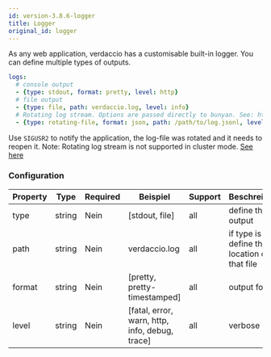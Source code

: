 ```yaml
---
id: version-3.8.6-logger
title: Logger
original_id: logger
---
```


As any web application, verdaccio has a customisable built-in logger. You can define multiple types of outputs.

```yaml
logs:
  # console output
  - {type: stdout, format: pretty, level: http}
  # file output
  - {type: file, path: verdaccio.log, level: info}
  # Rotating log stream. Options are passed directly to bunyan. See: https://github.com/trentm/node-bunyan#stream-type-rotating-file
  - {type: rotating-file, format: json, path: /path/to/log.jsonl, level: http, options: {period: 1d}}
```

Use `SIGUSR2` to notify the application, the log-file was rotated and it needs to reopen it. Note: Rotating log stream is not supported in cluster mode. [See here](https://github.com/trentm/node-bunyan#stream-type-rotating-file)

### Configuration

| Property | Type   | Required | Beispiel                                       | Support | Beschreibung                                      |
| -------- | ------ | -------- | ---------------------------------------------- | ------- | ------------------------------------------------- |
| type     | string | Nein     | [stdout, file]                                 | all     | define the output                                 |
| path     | string | Nein     | verdaccio.log                                  | all     | if type is file, define the location of that file |
| format   | string | Nein     | [pretty, pretty-timestamped]                   | all     | output format                                     |
| level    | string | Nein     | [fatal, error, warn, http, info, debug, trace] | all     | verbose level                                     |
